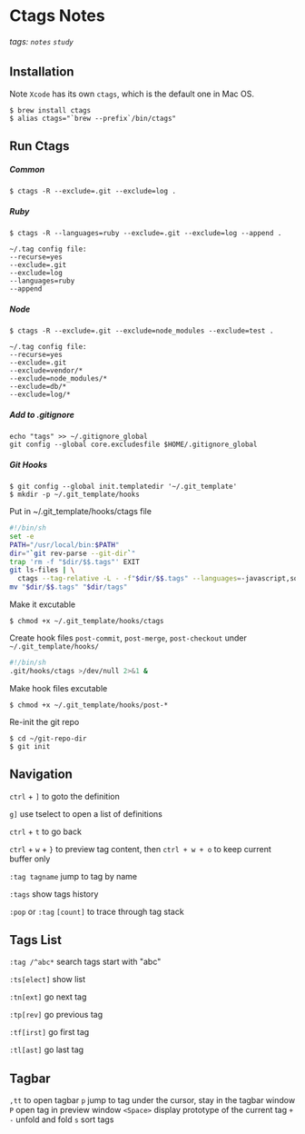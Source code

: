 # Ctags Notes
###### tags: `notes` `study`

## Installation
Note `Xcode` has its own `ctags`, which is the default one in Mac OS.
```
$ brew install ctags
$ alias ctags="`brew --prefix`/bin/ctags"
```

## Run Ctags
##### Common
```
$ ctags -R --exclude=.git --exclude=log .
```

##### Ruby
```
$ ctags -R --languages=ruby --exclude=.git --exclude=log --append .

~/.tag config file:
--recurse=yes
--exclude=.git
--exclude=log
--languages=ruby
--append
```

##### Node
```
$ ctags -R --exclude=.git --exclude=node_modules --exclude=test .

~/.tag config file:
--recurse=yes
--exclude=.git
--exclude=vendor/*
--exclude=node_modules/*
--exclude=db/*
--exclude=log/*
```

##### Add to .gitignore
```
echo "tags" >> ~/.gitignore_global
git config --global core.excludesfile $HOME/.gitignore_global
```

##### Git Hooks
```
$ git config --global init.templatedir '~/.git_template'
$ mkdir -p ~/.git_template/hooks
```

Put in ~/.git_template/hooks/ctags file
```bash
#!/bin/sh
set -e
PATH="/usr/local/bin:$PATH"
dir="`git rev-parse --git-dir`"
trap 'rm -f "$dir/$$.tags"' EXIT
git ls-files | \
  ctags --tag-relative -L - -f"$dir/$$.tags" --languages=-javascript,sql
mv "$dir/$$.tags" "$dir/tags"
```

Make it excutable
```
$ chmod +x ~/.git_template/hooks/ctags
```

Create hook files `post-commit`, `post-merge`, `post-checkout` under `~/.git_template/hooks/`
```bash
#!/bin/sh
.git/hooks/ctags >/dev/null 2>&1 &
```

Make hook files excutable
```
$ chmod +x ~/.git_template/hooks/post-*
```

Re-init the git repo
```
$ cd ~/git-repo-dir
$ git init
```

## Navigation
`ctrl` + `]` to goto the definition

`g]` use tselect to open a list of definitions

`ctrl` + `t` to go back

`ctrl` + `w` + `}` to preview tag content, then `ctrl + w + o` to keep current buffer only

`:tag tagname` jump to tag by name

`:tags` show tags history

`:pop` or `:tag` `[count]` to trace through tag stack

## Tags List
`:tag /^abc*` search tags start with "abc"

`:ts[elect]` show list

`:tn[ext]` go next tag

`:tp[rev]` go previous tag

`:tf[irst]` go first tag

`:tl[ast]` go last tag

## Tagbar
`,tt` to open tagbar
`p` jump to tag under the cursor, stay in the tagbar window
`P` open tag in preview window
`<Space>` display prototype of the current tag
`+` `-` unfold and fold
`s` sort tags
